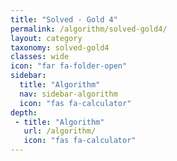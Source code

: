 ```yaml
---
title: "Solved - Gold 4"
permalink: /algorithm/solved-gold4/
layout: category
taxonomy: solved-gold4
classes: wide
icon: "far fa-folder-open"
sidebar:
  title: "Algorithm"
  nav: sidebar-algorithm
  icon: "fas fa-calculator"
depth: 
 - title: "Algorithm"
   url: /algorithm/
   icon: "fas fa-calculator"
---
```

